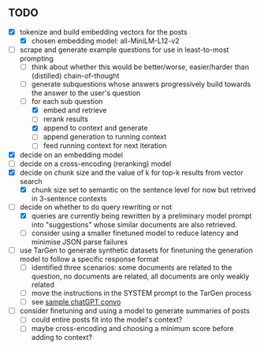 ## TODO

- [x] tokenize and build embedding vectors for the posts
  - [x] chosen embedding model: all-MiniLM-L12-v2
- [ ] scrape and generate example questions for use in least-to-most prompting
  - [ ] think about whether this would be better/worse, easier/harder than (distilled) chain-of-thought
  - [ ] generate subquestions whose answers progressively build towards the answer to the user's question
  - [ ] for each sub question
    - [x] embed and retrieve
    - [ ] rerank results
    - [x] append to context and generate
    - [ ] append generation to running context
    - [ ] feed running context for next iteration
- [x] decide on an embedding model
- [ ] decide on a cross-encoding (reranking) model
- [x] decide on chunk size and the value of k for top-k results from vector search
  - [x] chunk size set to semantic on the sentence level for now but retrived in 3-sentence contexts
- [ ] decide on whether to do query rewriting or not
  - [x] queries are currently being rewritten by a preliminary model prompt into "suggestions" whose similar documents are also retrieved.
  - [ ] consider using a smaller finetuned model to reduce latency and minimise JSON parse failures
- [ ] use TarGen to generate synthetic datasets for finetuning the generation model to follow a specific response format
  - [ ] identified three scenarios: some documents are related to the question, no documents are related, all documents are only weakly related
  - [ ] move the instructions in the SYSTEM prompt to the TarGen process
  - [ ] see [sample chatGPT convo](https://chatgpt.com/share/67c5f178-9db4-8009-9104-0f4d6f2d62d8)
- [ ] consider finetuning and using a model to generate summaries of posts
  - [ ] could entire posts fit into the model's context?
  - [ ] maybe cross-encoding and choosing a minimum score before adding to context?

